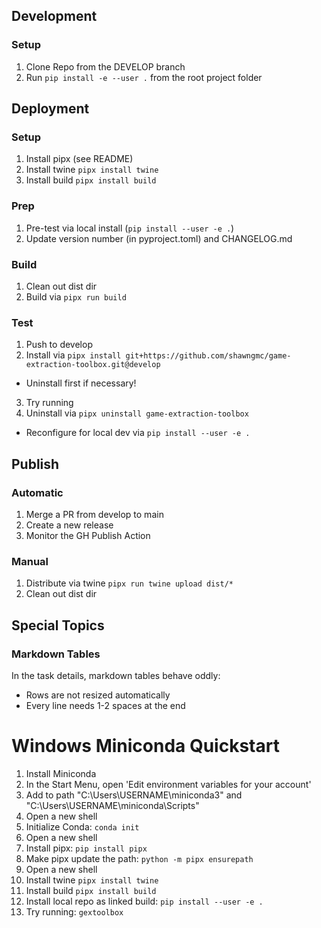 ## Development
### Setup
1. Clone Repo from the DEVELOP branch
2. Run ```pip install -e --user .``` from the root project folder


## Deployment
### Setup
1. Install pipx (see README)
2. Install twine ```pipx install twine```
3. Install build ```pipx install build```

### Prep
1. Pre-test via local install (```pip install --user -e .```)
2. Update version number (in pyproject.toml) and CHANGELOG.md

### Build
1. Clean out dist dir
2. Build via ```pipx run build```

### Test
1. Push to develop
2. Install via ```pipx install git+https://github.com/shawngmc/game-extraction-toolbox.git@develop```
  * Uninstall first if necessary!
3. Try running
4. Uninstall via ```pipx uninstall game-extraction-toolbox```
  * Reconfigure for local dev via ```pip install --user -e .```

## Publish
### Automatic
1. Merge a PR from develop to main
2. Create a new release
3. Monitor the GH Publish Action

### Manual
1. Distribute via twine ```pipx run twine upload dist/*```
2. Clean out dist dir


## Special Topics
### Markdown Tables
In the task details, markdown tables behave oddly:
* Rows are not resized automatically
* Every line needs 1-2 spaces at the end




# Windows Miniconda Quickstart
1. Install Miniconda
2. In the Start Menu, open 'Edit environment variables for your account'
3. Add to path "C:\Users\USERNAME\miniconda3" and "C:\Users\USERNAME\miniconda\Scripts"
4. Open a new shell
5. Initialize Conda: ```conda init```
6. Open a new shell
7. Install pipx: ```pip install pipx```
8. Make pipx update the path: ```python -m pipx ensurepath```
9. Open a new shell
10. Install twine ```pipx install twine```
11. Install build ```pipx install build```
12. Install local repo as linked build: ```pip install --user -e .```
13. Try running: ```gextoolbox```